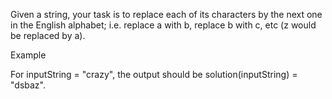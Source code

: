 Given a string, your task is to replace each of its characters by the next one in the English alphabet; i.e. replace a with b, replace b with c, etc (z would be replaced by a).

Example

For inputString = "crazy", the output should be solution(inputString) = "dsbaz".